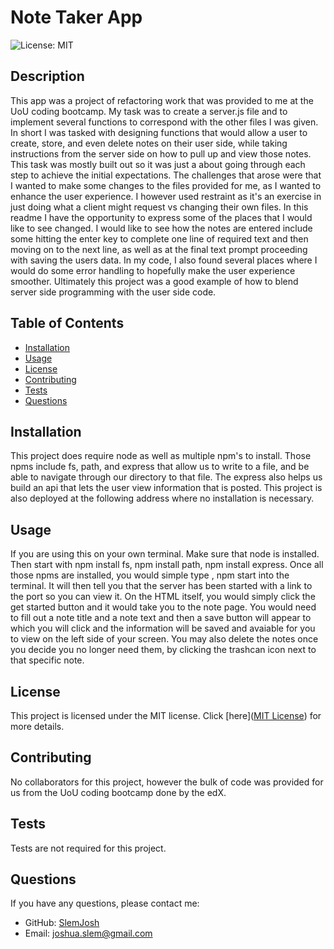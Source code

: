 # Note Taker App
  ![License: MIT](https://img.shields.io/badge/License-MIT-yellow.svg)

## Description

This app was a project of refactoring work that was provided to me at the UoU coding bootcamp.  My task was to create a server.js file and to implement several functions to correspond with the other files I was given. In short I was tasked with designing functions that would allow a user to create, store, and even delete notes on their user side, while taking instructions from the server side on how to pull up and view those notes.  This task was mostly built out so it was just a about going through each step to achieve the initial expectations. The challenges that arose were that I wanted to make some changes to the files provided for me, as I wanted to enhance the user experience.  I however used restraint as it's an exercise in just doing what a client might request vs changing their own files.  In this readme I have the opportunity to express some of the places that I would like to see changed.  I would like to see how the notes are entered include some hitting the enter key to complete one line of required text and then moving on to the next line, as well as at the final text prompt proceeding with saving the users data.  In my code, I also found several places where I would do some error handling to hopefully make the user experience smoother.  Ultimately this project was a good example of how to blend server side programming with the user side code.

## Table of Contents

- [Installation](#installation)
- [Usage](#usage)
- [License](#license)
- [Contributing](#contributing)
- [Tests](#tests)
- [Questions](#questions)

## Installation

This project does require node as well as multiple npm's to install. Those npms include fs, path, and express that allow us to write to a file, and be able to navigate through our directory to that file.  The express also helps us build an api that lets the user view information that is posted. This project is also deployed at the following address where no installation is necessary.  

## Usage

If you are using this on your own terminal. Make sure that node is installed.  Then start with npm install fs, npm install path, npm install express.  Once all those  npms are installed, you would simple type , npm start into the terminal.  It will then  tell you that the server has been started with a link to the port so you can view it.  On the HTML itself, you would simply click the get started button and it would take you to the note page.  You would need to fill out a note title and a note text and then a save button will appear to which you will click and the information will be saved and avaiable for you to view on the left side of your screen. You may also delete the notes once you decide you no longer need them, by clicking the trashcan icon next to that specific note.

## License

This project is licensed under the MIT license. Click [here]([MIT License](https://opensource.org/licenses/MIT)) for more details.

## Contributing

No collaborators for this project, however the bulk of code was provided for us from the UoU coding bootcamp done by the edX.

## Tests

Tests are not required for this project.

## Questions

If you have any questions, please contact me:

- GitHub: [SlemJosh](https://github.com/SlemJosh)
- Email: [joshua.slem@gmail.com](mailto:joshua.slem@gmail.com)